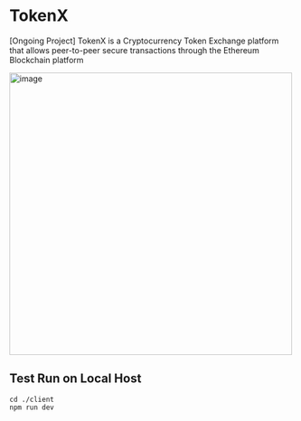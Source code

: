 # TokenX
[Ongoing Project]
TokenX is a Cryptocurrency Token Exchange platform that allows peer-to-peer secure transactions through the Ethereum Blockchain platform

<img width="500" alt="image" src="https://github.com/user-attachments/assets/1f7d5c09-0319-4f03-8563-8ca350ea83fe" />

## Test Run on Local Host
```
cd ./client
npm run dev
```
